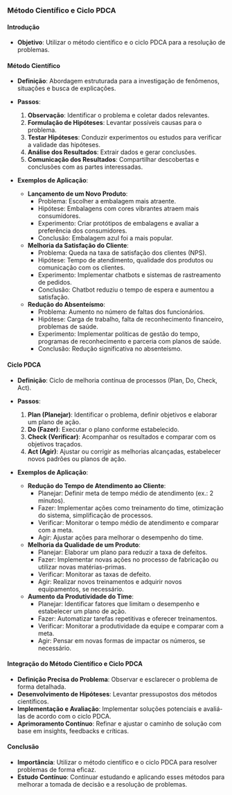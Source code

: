 ### Método Científico e Ciclo PDCA

#### Introdução

- **Objetivo**: Utilizar o método científico e o ciclo PDCA para a resolução de problemas.

#### Método Científico

- **Definição**: Abordagem estruturada para a investigação de fenômenos, situações e busca de explicações.
- **Passos**:

  1. **Observação**: Identificar o problema e coletar dados relevantes.
  2. **Formulação de Hipóteses**: Levantar possíveis causas para o problema.
  3. **Testar Hipóteses**: Conduzir experimentos ou estudos para verificar a validade das hipóteses.
  4. **Análise dos Resultados**: Extrair dados e gerar conclusões.
  5. **Comunicação dos Resultados**: Compartilhar descobertas e conclusões com as partes interessadas.

- **Exemplos de Aplicação**:
  - **Lançamento de um Novo Produto**:
    - Problema: Escolher a embalagem mais atraente.
    - Hipótese: Embalagens com cores vibrantes atraem mais consumidores.
    - Experimento: Criar protótipos de embalagens e avaliar a preferência dos consumidores.
    - Conclusão: Embalagem azul foi a mais popular.
  - **Melhoria da Satisfação do Cliente**:
    - Problema: Queda na taxa de satisfação dos clientes (NPS).
    - Hipótese: Tempo de atendimento, qualidade dos produtos ou comunicação com os clientes.
    - Experimento: Implementar chatbots e sistemas de rastreamento de pedidos.
    - Conclusão: Chatbot reduziu o tempo de espera e aumentou a satisfação.
  - **Redução do Absenteísmo**:
    - Problema: Aumento no número de faltas dos funcionários.
    - Hipótese: Carga de trabalho, falta de reconhecimento financeiro, problemas de saúde.
    - Experimento: Implementar políticas de gestão do tempo, programas de reconhecimento e parceria com planos de saúde.
    - Conclusão: Redução significativa no absenteísmo.

#### Ciclo PDCA

- **Definição**: Ciclo de melhoria contínua de processos (Plan, Do, Check, Act).
- **Passos**:

  1. **Plan (Planejar)**: Identificar o problema, definir objetivos e elaborar um plano de ação.
  2. **Do (Fazer)**: Executar o plano conforme estabelecido.
  3. **Check (Verificar)**: Acompanhar os resultados e comparar com os objetivos traçados.
  4. **Act (Agir)**: Ajustar ou corrigir as melhorias alcançadas, estabelecer novos padrões ou planos de ação.

- **Exemplos de Aplicação**:
  - **Redução do Tempo de Atendimento ao Cliente**:
    - Planejar: Definir meta de tempo médio de atendimento (ex.: 2 minutos).
    - Fazer: Implementar ações como treinamento do time, otimização do sistema, simplificação de processos.
    - Verificar: Monitorar o tempo médio de atendimento e comparar com a meta.
    - Agir: Ajustar ações para melhorar o desempenho do time.
  - **Melhoria da Qualidade de um Produto**:
    - Planejar: Elaborar um plano para reduzir a taxa de defeitos.
    - Fazer: Implementar novas ações no processo de fabricação ou utilizar novas matérias-primas.
    - Verificar: Monitorar as taxas de defeito.
    - Agir: Realizar novos treinamentos e adquirir novos equipamentos, se necessário.
  - **Aumento da Produtividade do Time**:
    - Planejar: Identificar fatores que limitam o desempenho e estabelecer um plano de ação.
    - Fazer: Automatizar tarefas repetitivas e oferecer treinamentos.
    - Verificar: Monitorar a produtividade da equipe e comparar com a meta.
    - Agir: Pensar em novas formas de impactar os números, se necessário.

#### Integração do Método Científico e Ciclo PDCA

- **Definição Precisa do Problema**: Observar e esclarecer o problema de forma detalhada.
- **Desenvolvimento de Hipóteses**: Levantar pressupostos dos métodos científicos.
- **Implementação e Avaliação**: Implementar soluções potenciais e avaliá-las de acordo com o ciclo PDCA.
- **Aprimoramento Contínuo**: Refinar e ajustar o caminho de solução com base em insights, feedbacks e críticas.

#### Conclusão

- **Importância**: Utilizar o método científico e o ciclo PDCA para resolver problemas de forma eficaz.
- **Estudo Contínuo**: Continuar estudando e aplicando esses métodos para melhorar a tomada de decisão e a resolução de problemas.
